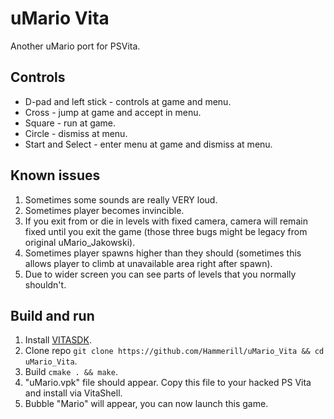 # uMario Vita
Another uMario port for PSVita.

## Controls
- D-pad and left stick - controls at game and menu.
- Cross - jump at game and accept in menu.
- Square - run at game.
- Circle - dismiss at menu.
- Start and Select - enter menu at game and dismiss at menu.

## Known issues 
1. Sometimes some sounds are really VERY loud.
2. Sometimes player becomes invincible.
3. If you exit from or die in levels with fixed camera, camera will remain fixed until you exit the game (those three bugs might be legacy from original uMario_Jakowski).
4. Sometimes player spawns higher than they should (sometimes this allows player to climb at unavailable area right after spawn).
5. Due to wider screen you can see parts of levels that you normally shouldn't.

## Build and run
1. Install [VITASDK](https://vitasdk.org/).
2. Clone repo `git clone https://github.com/Hammerill/uMario_Vita && cd uMario_Vita`.
3. Build `cmake . && make`.
4. "uMario.vpk" file should appear. Copy this file to your hacked PS Vita and install via VitaShell.
5. Bubble "Mario" will appear, you can now launch this game.
